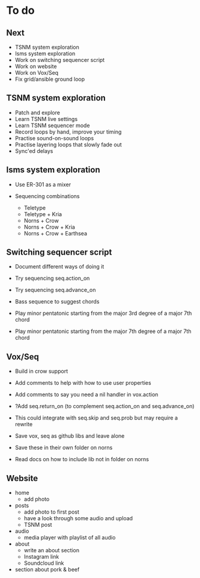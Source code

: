 # To do

## Next
- TSNM system exploration
- Isms system exploration
- Work on switching sequencer script
- Work on website
- Work on Vox/Seq
- Fix grid/ansible ground loop

## TSNM system exploration
- Patch and explore
- Learn TSNM live settings
- Learn TSNM sequencer mode
- Record loops by hand, improve your timing
- Practise sound-on-sound loops
- Practise layering loops that slowly fade out
- Sync'ed delays

## Isms system exploration
- Use ER-301 as a mixer

- Sequencing combinations
  - Teletype
  - Teletype + Kria
  - Norns + Crow
  - Norns + Crow + Kria
  - Norns + Crow + Earthsea

## Switching sequencer script
- Document different ways of doing it
- Try sequencing seq.action_on
- Try sequencing seq.advance_on

- Bass sequence to suggest chords
- Play minor pentatonic starting from the major 3rd degree of a major 7th chord
- Play minor pentatonic starting from the major 7th degree of a major 7th chord

## Vox/Seq
- Build in crow support 
- Add comments to help with how to use user properties
- Add comments to say you need a nil handler in vox.action

- ?Add seq.return_on (to complement seq.action_on and seq.advance_on)
- This could integrate with seq.skip and seq.prob but may require a rewrite
  
- Save vox, seq as github libs and leave alone
- Save these in their own folder on norns
- Read docs on how to include lib not in folder on norns

## Website
- home
  - add photo
- posts
  - add photo to first post
  - have a look through some audio and upload
  - TSNM post
- audio
  - media player with playlist of all audio
- about
  - write an about section
  - Instagram link
  - Soundcloud link
- section about pork & beef

